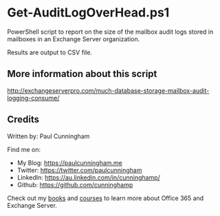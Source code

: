 # Get-AuditLogOverHead.ps1
PowerShell script to report on the size of the mailbox audit logs stored in mailboxes in an Exchange Server organization.

Results are output to CSV file.

## More information about this script
http://exchangeserverpro.com/much-database-storage-mailbox-audit-logging-consume/

## Credits
Written by: Paul Cunningham

Find me on:

* My Blog:	https://paulcunningham.me
* Twitter:	https://twitter.com/paulcunningham
* LinkedIn:	https://au.linkedin.com/in/cunninghamp/
* Github:	https://github.com/cunninghamp

Check out my [books](https://paulcunningham.me/books/) and [courses](https://paulcunningham.me/training/) to learn more about Office 365 and Exchange Server.
